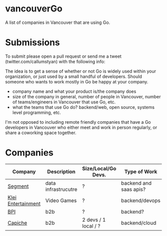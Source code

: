 # vancouverGo
A list of companies in Vancouver that are using Go.

# Submissions
To submit please open a pull request or send me a tweet (twitter.com/callumstyan) with the following info:

The idea is to get a sense of whether or not Go is widely used within your organization, or just used by a 
small handful of developers. Should someone who wants to work mostly in Go be happy at your company.

- company name and what your product is/the company does
- size of the company in general, number of people in Vancouver, number of teams/engineers in Vancouver that use Go, etc.
- what the teams that use Go do? backend/web, open source, systems level programming, etc.


I'm not opposed to including remote friendly companies that have a Go developers in Vancouver who either meet and work in person regularly, or share a coworking space together.

# Companies
| Company      | Description | Size/Local/Go Devs. | Type of Work |
| ------------ | ----------- | ------------------- | ------------ |
| [Segment](https://segment.com/) | data infrastrucutre | ? | backend and saas apis? |
| [Klei Entertainment](https://klei.com/) | Video Games | ? | backend/devops |
| [BPI](https://www.bpi-software.com/) | b2b | ? | backend? |  
| [Capiche](https://capiche.io) | b2b | 2 devs / 1 local / ? | backend/cloud |  
